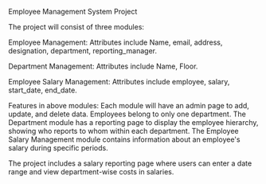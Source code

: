Employee Management System Project

The project will consist of three modules:

Employee Management:
Attributes include Name, email, address, designation, department, reporting_manager.

Department Management:
Attributes include Name, Floor.

Employee Salary Management:
Attributes include employee, salary, start_date, end_date.

Features in above modules:
Each module will have an admin page to add, update, and delete data. 
Employees belong to only one department. 
The Department module has a reporting page to display the employee hierarchy, showing who reports to whom within each department. 
The Employee Salary Management module contains information about an employee's salary during specific periods.

The project includes a salary reporting page where users can enter a date range and view department-wise costs in salaries.



